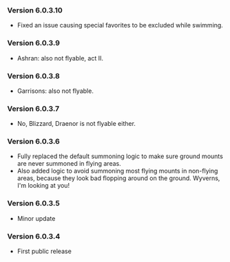### Version 6.0.3.10

* Fixed an issue causing special favorites to be excluded while swimming.

### Version 6.0.3.9

* Ashran: also not flyable, act II.

### Version 6.0.3.8

* Garrisons: also not flyable.

### Version 6.0.3.7

* No, Blizzard, Draenor is not flyable either.

### Version 6.0.3.6

* Fully replaced the default summoning logic to make sure ground mounts are never summoned in flying areas.
* Also added logic to avoid summoning most flying mounts in non-flying areas, because they look bad flopping around on the ground. Wyverns, I'm looking at you!

### Version 6.0.3.5

* Minor update

### Version 6.0.3.4

* First public release
